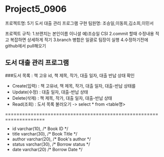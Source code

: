 # Project5_0906

프로젝트명: 5기 도서 대출 관리 프로그램 구현 팀원명: 조승일,이동희,김소희,이민서

프로젝트 규칙:
1.브랜치는 본인이름 이니셜 예)조승일 CSI 
2.commit 할때 수정내용 적고 복잡하면 상세하게 적기
3.branch 병합은 일괄로 팀장이 실행
4.수정하기전에 github에서 pull해오기 

## 도서 대출 관리 프로그램
###도서 목록 : 책 고유 id, 책 제목, 작가, 대출 일자, 대출 반납 상태 확인
- Create(입력) : 책 고유id, 책 제목, 작가, 대출 일자, 대출-반납 상태를
- Update(수정) : 대출 일자, 대출-반납 상태
- Delete(삭제) : 책 제목, 작가, 대출 일자, 대출-반납 상태
- Read(조회) : 도서 목록 불러오기 -> select * from <table명>

====================================================================
- id  varchar(10),		/* Book ID */
- title 	varchar(30),		/* Book Title */
- author  varchar(20), 	/* Book's author */
- status  varchar(30),  	/* Borrow status */
- date  varchar(20)  	        /* Borrow Date */  
